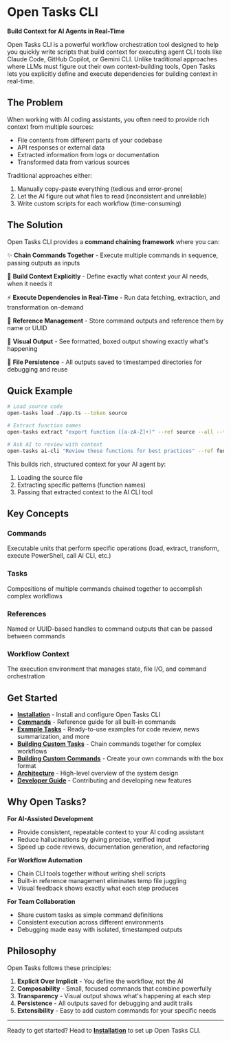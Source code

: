 # Open Tasks CLI

**Build Context for AI Agents in Real-Time**

Open Tasks CLI is a powerful workflow orchestration tool designed to help you quickly write scripts that build context for executing agent CLI tools like Claude Code, GitHub Copilot, or Gemini CLI. Unlike traditional approaches where LLMs must figure out their own context-building tools, Open Tasks lets you explicitly define and execute dependencies for building context in real-time.

## The Problem

When working with AI coding assistants, you often need to provide rich context from multiple sources:
- File contents from different parts of your codebase
- API responses or external data
- Extracted information from logs or documentation
- Transformed data from various sources

Traditional approaches either:
1. Manually copy-paste everything (tedious and error-prone)
2. Let the AI figure out what files to read (inconsistent and unreliable)
3. Write custom scripts for each workflow (time-consuming)

## The Solution

Open Tasks CLI provides a **command chaining framework** where you can:

✨ **Chain Commands Together** - Execute multiple commands in sequence, passing outputs as inputs

🎯 **Build Context Explicitly** - Define exactly what context your AI needs, when it needs it

⚡ **Execute Dependencies in Real-Time** - Run data fetching, extraction, and transformation on-demand

🔗 **Reference Management** - Store command outputs and reference them by name or UUID

🎨 **Visual Output** - See formatted, boxed output showing exactly what's happening

📁 **File Persistence** - All outputs saved to timestamped directories for debugging and reuse

## Quick Example

```bash
# Load source code
open-tasks load ./app.ts --token source

# Extract function names
open-tasks extract "export function ([a-zA-Z]+)" --ref source --all --token functions

# Ask AI to review with context
open-tasks ai-cli "Review these functions for best practices" --ref functions
```

This builds rich, structured context for your AI agent by:
1. Loading the source file
2. Extracting specific patterns (function names)
3. Passing that extracted context to the AI CLI tool

## Key Concepts

### Commands
Executable units that perform specific operations (load, extract, transform, execute PowerShell, call AI CLI, etc.)

### Tasks
Compositions of multiple commands chained together to accomplish complex workflows

### References
Named or UUID-based handles to command outputs that can be passed between commands

### Workflow Context
The execution environment that manages state, file I/O, and command orchestration

## Get Started

- **[Installation](./Installation.md)** - Install and configure Open Tasks CLI
- **[Commands](./Commands.md)** - Reference guide for all built-in commands
- **[Example Tasks](./Example-Tasks.md)** - Ready-to-use examples for code review, news summarization, and more
- **[Building Custom Tasks](./Building-Custom-Tasks.md)** - Chain commands together for complex workflows
- **[Building Custom Commands](./Building-Custom-Commands.md)** - Create your own commands with the box format
- **[Architecture](./Architecture.md)** - High-level overview of the system design
- **[Developer Guide](./Developer-Guide.md)** - Contributing and developing new features

## Why Open Tasks?

**For AI-Assisted Development**
- Provide consistent, repeatable context to your AI coding assistant
- Reduce hallucinations by giving precise, verified input
- Speed up code reviews, documentation generation, and refactoring

**For Workflow Automation**
- Chain CLI tools together without writing shell scripts
- Built-in reference management eliminates temp file juggling
- Visual feedback shows exactly what each step produces

**For Team Collaboration**
- Share custom tasks as simple command definitions
- Consistent execution across different environments
- Debugging made easy with isolated, timestamped outputs

## Philosophy

Open Tasks follows these principles:

1. **Explicit Over Implicit** - You define the workflow, not the AI
2. **Composability** - Small, focused commands that combine powerfully
3. **Transparency** - Visual output shows what's happening at each step
4. **Persistence** - All outputs saved for debugging and audit trails
5. **Extensibility** - Easy to add custom commands for your specific needs

---

Ready to get started? Head to **[Installation](./Installation.md)** to set up Open Tasks CLI.
